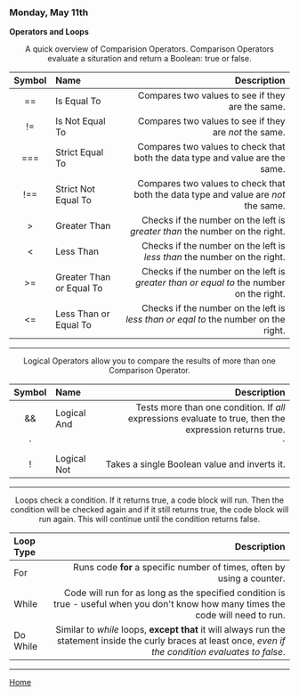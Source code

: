 ### Monday, May 11th  

**Operators and Loops**

<p style="text-align: center;">A quick overview of Comparision Operators.  Comparison Operators evaluate a situration and return a Boolean: true or false.</p>

|Symbol|Name|Description|
|:-:|:--|--:|
|==|Is Equal To|Compares two values to see if they are the same.|
|!=|Is Not Equal To|Compares two values to see if they are *not* the same.|
|===|Strict Equal To|Compares two values to check that both the data type and value are the same.|
|!==|Strict Not Equal To|Compares two values to check that both the data type and value are *not* the same.|
|>|Greater Than|Checks if the number on the left is *greater than* the number on the right.|
|<|Less Than|Checks if the number on the left is *less than* the number on the right.|
|>=|Greater Than or Equal To|Checks if the number on the left is *greater than or equal to* the number on the right.|
|<=|Less Than or Equal To|Checks if the number on the left is *less than or eqal to* the number on the right.

---

<p style="text-align: center;">Logical Operators allow you to compare the results of more than one Comparison Operator.</p>

|Symbol|Name|Description|
|:-:|:--|--:|
|&&|Logical And|Tests more than one condition.  If *all* expressions evaluate to true, then the expression returns true.|
|`||`|Logical Or|Tests at least one condition.  If *any* expression evaluates to true, then the expression returns true.|
|!|Logical Not|Takes a single Boolean value and inverts it.|

---

<p style="text-align: center;">Loops check a condition.  If it returns true, a code block will run.  Then the condition will be checked again and if it still returns true, the code block will run again.  This will continue until the condition returns false.</p>

|Loop Type|Description|
|:--|--:|
|For|Runs code **for** a specific number of times, often by using a counter.|
|While|Code will run for as long as the specified condition is true - useful when you don't know how many times the code will need to run.|
|Do While|Similar to *while* loops, **except that** it will always run the statement inside the curly braces at least once, *even if the condition evaluates to false*.

---


[Home](https://jchinzi.github.io/learning-journal/)